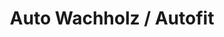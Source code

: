 ---
title: "Auto Wachholz / Autofit"
url: /staufenberg/auto-wachholz-autofit/
shop: Autowerkstatt
---